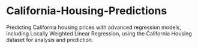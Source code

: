 # California-Housing-Predictions
  Predicting California housing prices with advanced regression models, including Locally Weighted Linear Regression, using the California Housing dataset for analysis and prediction.
